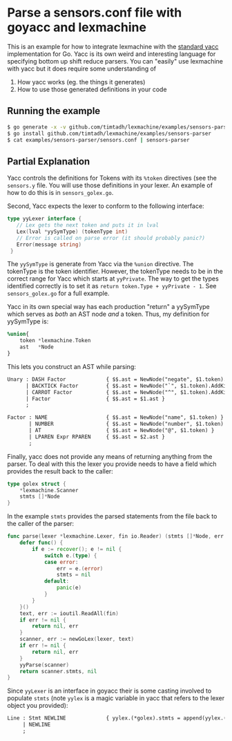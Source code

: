 # Parse a sensors.conf file with goyacc and lexmachine

This is an example for how to integrate lexmachine with the [standard
yacc](golang.org/x/tools/cmd/goyacc) implementation for Go. Yacc is its own
weird and interesting language for specifying bottom up shift reduce parsers.
You can "easily" use lexmachine with yacc but it does require some understanding
of

1.  How yacc works (eg. the things it generates)
2.  How to use those generated definitions in your code

## Running the example

```sh
$ go generate -x -v github.com/timtadh/lexmachine/examples/sensors-parser
$ go install github.com/timtadh/lexmachine/examples/sensors-parser
$ cat examples/sensors-parser/sensors.conf | sensors-parser
```

## Partial Explanation

Yacc controls the definitions for Tokens with its `%token` directives (see the
`sensors.y` file. You will use those definitions in your lexer. An example of
how to do this is in `sensors_golex.go`.

Second, Yacc expects the lexer to conform to the following interface:

```go
type yyLexer interface {
   // Lex gets the next token and puts it in lval
   Lex(lval *yySymType) (tokenType int)
   // Error is called on parse error (it should probably panic?)
   Error(message string)
 }
```

The `yySymType` is generate from Yacc via the `%union` directive. The tokenType
is the token identifier. However, the tokenType needs to be in the correct range
for Yacc which starts at `yyPrivate`. The way to get the types identified
correctly is to set it as `return token.Type + yyPrivate - 1`. See
`sensors_golex.go` for a full example.

Yacc in its own special way has each production "return" a yySymType which
serves as *both* an AST node *and* a token. Thus, my definition for yySymType
is:

```yacc
%union{
    token *lexmachine.Token
    ast   *Node
}
```

This lets you construct an AST while parsing:

```yacc
Unary : DASH Factor             { $$.ast = NewNode("negate", $1.token).AddKid($2.ast) }
      | BACKTICK Factor         { $$.ast = NewNode("`", $1.token).AddKid($2.ast) }
      | CARROT Factor           { $$.ast = NewNode("^", $1.token).AddKid($2.ast) }
      | Factor                  { $$.ast = $1.ast }
      ;

Factor : NAME                   { $$.ast = NewNode("name", $1.token) }
       | NUMBER                 { $$.ast = NewNode("number", $1.token) }
       | AT                     { $$.ast = NewNode("@", $1.token) }
       | LPAREN Expr RPAREN     { $$.ast = $2.ast }
       ;
```

Finally, yacc does not provide any means of returning anything from the parser.
To deal with this the lexer you provide needs to have a field which provides the
result back to the caller:

```go
type golex struct {
    *lexmachine.Scanner
    stmts []*Node
}
```

In the example `stmts` provides the parsed statements from the file back to the
caller of the parser:

```go
func parse(lexer *lexmachine.Lexer, fin io.Reader) (stmts []*Node, err error) {
    defer func() {
        if e := recover(); e != nil {
            switch e.(type) {
            case error:
                err = e.(error)
                stmts = nil
            default:
                panic(e)
            }
        }
    }()
    text, err := ioutil.ReadAll(fin)
    if err != nil {
        return nil, err
    }
    scanner, err := newGoLex(lexer, text)
    if err != nil {
        return nil, err
    }
    yyParse(scanner)
    return scanner.stmts, nil
}
```

Since `yyLexer` is an interface in goyacc their is some casting involved to
populate `stmts` (note `yylex` is a magic variable in yacc that refers to the
lexer object you provided):

```yacc
Line : Stmt NEWLINE             { yylex.(*golex).stmts = append(yylex.(*golex).stmts, $1.ast) }
     | NEWLINE
     ;

```
